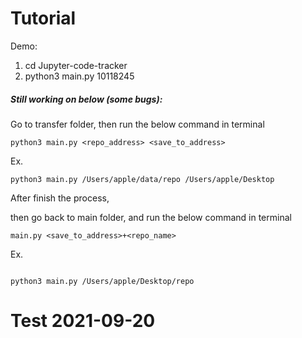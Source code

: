 # Tutorial

Demo:

1. cd Jupyter-code-tracker
2. python3 main.py 10118245


##### Still working on below (some bugs):

Go to transfer folder,
then run the below command in terminal

```
python3 main.py <repo_address> <save_to_address>

```

Ex.


```
python3 main.py /Users/apple/data/repo /Users/apple/Desktop

```

After finish the process,

then go back to main folder, and run the below command in terminal

```
main.py <save_to_address>+<repo_name>

```

Ex.


```

python3 main.py /Users/apple/Desktop/repo

```

# Test 2021-09-20
